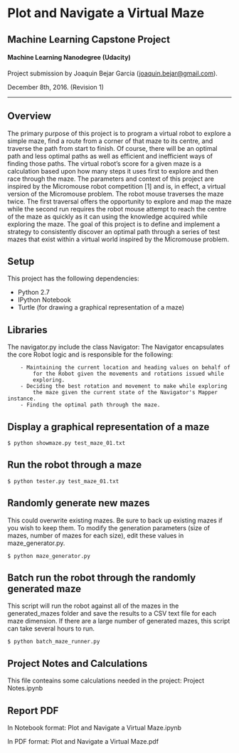# Plot and Navigate a Virtual Maze
## Machine Learning Capstone Project
#### Machine Learning Nanodegree (Udacity)
Project submission by Joaquin Bejar Garcia (joaquin.bejar@gmail.com).

December 8th, 2016. (Revision 1)

----------

## Overview

The primary purpose of this project is to program a virtual robot to explore a simple maze, find a route from a corner of that maze to its centre, and traverse the path from start to finish. Of course, there will be an optimal path and less optimal paths as well as efficient and inefficient ways of finding those paths. The virtual robot’s score for a given maze is a calculation based upon how many steps it uses first to explore and then race through the maze. The parameters and context of this project are inspired by the Micromouse robot competition [1] and is, in effect, a virtual version of the Micromouse problem. The robot mouse traverses the maze twice. The first traversal offers the opportunity to explore and map the maze while the second run requires the robot mouse attempt to reach the centre of the maze as quickly as it can using the knowledge acquired while exploring the maze. The goal of this project is to define and implement a strategy to consistently discover an optimal path through a series of test mazes that exist within a virtual world inspired by the Micromouse problem.



## Setup

This project has the following dependencies:

- Python 2.7
- IPython Notebook
- Turtle (for drawing a graphical representation of a maze)

## Libraries

The navigator.py include the class Navigator: The Navigator encapsulates the core Robot logic and is responsible for the following:

        - Maintaining the current location and heading values on behalf of
            for the Robot given the movements and rotations issued while
            exploring.
        - Deciding the best rotation and movement to make while exploring
            the maze given the current state of the Navigator's Mapper instance.
        - Finding the optimal path through the maze.


## Display a graphical representation of a maze

```
$ python showmaze.py test_maze_01.txt
```

## Run the robot through a maze

```
$ python tester.py test_maze_01.txt
```

## Randomly generate new mazes

This could overwrite existing mazes. Be sure to back up existing mazes if you wish to keep them.
To modify the generation parameters (size of mazes, number of mazes for each size), edit these values in maze_generator.py.

```
$ python maze_generator.py
```

## Batch run the robot through the randomly generated maze

This script will run the robot against all of the mazes in the generated_mazes folder and save the results to a CSV text file for each maze dimension. If there are a large number of generated mazes, this script can take several hours to run.

```
$ python batch_maze_runner.py
```

## Project Notes and Calculations

This file conteains some calculations needed in the project: Project Notes.ipynb


## Report PDF

In Notebook format: Plot and Navigate a Virtual Maze.ipynb

In PDF format: Plot and Navigate a Virtual Maze.pdf

 
 
 
 
 
 
 
 
 
 
 
 
 
